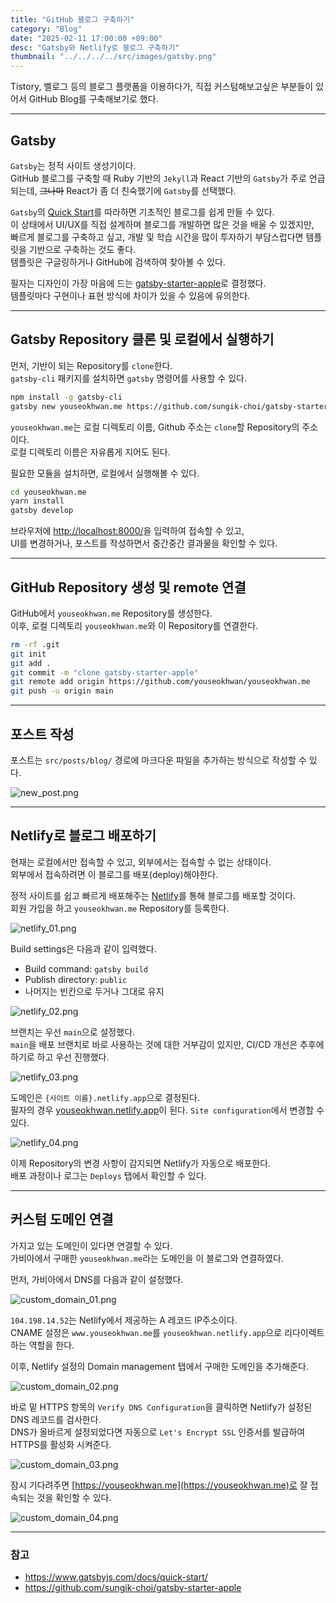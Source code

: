 ```yaml
---
title: "GitHub 블로그 구축하기"
category: "Blog"
date: "2025-02-11 17:00:00 +09:00"
desc: "Gatsby와 Netlify로 블로그 구축하기"
thumbnail: "../../../../src/images/gatsby.png"
---
```


Tistory, 벨로그 등의 블로그 플랫폼을 이용하다가, 직접 커스텀해보고싶은 부분들이 있어서 GitHub Blog를 구축해보기로 했다.

---

## Gatsby

`Gatsby`는 정적 사이트 생성기이다.<br>
GitHub 블로그를 구축할 때 Ruby 기반의 `Jekyll`과 React 기반의 `Gatsby`가 주로 언급되는데,
~~그나마~~ React가 좀 더 친숙했기에 `Gatsby`를 선택했다.

`Gatsby`의 [Quick Start](https://www.gatsbyjs.com/docs/quick-start/)를 따라하면 기초적인 블로그를 쉽게 만들 수 있다.<br>
이 상태에서 UI/UX를 직접 설계하며 블로그를 개발하면 많은 것을 배울 수 있겠지만,<br>
빠르게 블로그를 구축하고 싶고, 개발 및 학습 시간을 많이 투자하기 부담스럽다면 템플릿을 기반으로 구축하는 것도 좋다.<br>
템플릿은 구글링하거나 GitHub에 검색하여 찾아볼 수 있다.

필자는 디자인이 가장 마음에 드는 [gatsby-starter-apple](https://github.com/sungik-choi/gatsby-starter-apple)로 결정했다.<br>
템플릿마다 구현이나 표현 방식에 차이가 있을 수 있음에 유의한다.

---

## Gatsby Repository 클론 및 로컬에서 실행하기

먼저, 기반이 되는 Repository를 `clone`한다.<br>
`gatsby-cli` 패키지를 설치하면 `gatsby` 명령어를 사용할 수 있다.

```bash
npm install -g gatsby-cli
gatsby new youseokhwan.me https://github.com/sungik-choi/gatsby-starter-apple
```

`youseokhwan.me`는 로컬 디렉토리 이름, Github 주소는 `clone`할 Repository의 주소이다.<br>
로컬 디렉토리 이름은 자유롭게 지어도 된다.<br>

필요한 모듈을 설치하면, 로컬에서 실행해볼 수 있다.

```bash
cd youseokhwan.me
yarn install
gatsby develop
```

브라우저에 [http://localhost:8000/](http://localhost:8000/)을 입력하여 접속할 수 있고,<br>
UI를 변경하거나, 포스트를 작성하면서 중간중간 결과물을 확인할 수 있다.

---

## GitHub Repository 생성 및 remote 연결

GitHub에서 `youseokhwan.me` Repository를 생성한다.<br>
이후, 로컬 디렉토리 `youseokhwan.me`와 이 Repository를 연결한다.

```bash
rm -rf .git
git init
git add .
git commit -m "clone gatsby-starter-apple"
git remote add origin https://github.com/youseokhwan/youseokhwan.me
git push -u origin main
```

---

## 포스트 작성

포스트는 `src/posts/blog/` 경로에 마크다운 파일을 추가하는 방식으로 작성할 수 있다.

![new_post.png](new_post.png)

---

## Netlify로 블로그 배포하기

현재는 로컬에서만 접속할 수 있고, 외부에서는 접속할 수 없는 상태이다.<br>
외부에서 접속하려면 이 블로그를 배포(deploy)해야한다.

정적 사이트를 쉽고 빠르게 배포해주는 [Netlify](https://www.netlify.com/)를 통해 블로그를 배포할 것이다.<br>
회원 가입을 하고 `youseokhwan.me` Repository를 등록한다.

![netlify_01.png](netlify_01.png)

Build settings은 다음과 같이 입력했다.

- Build command: `gatsby build`
- Publish directory: `public`
- 나머지는 빈칸으로 두거나 그대로 유지

![netlify_02.png](netlify_02.png)

브랜치는 우선 `main`으로 설정했다.<br>
`main`을 배포 브랜치로 바로 사용하는 것에 대한 거부감이 있지만, CI/CD 개선은 추후에 하기로 하고 우선 진행했다.

![netlify_03.png](netlify_03.png)

도메인은 `{사이트 이름}.netlify.app`으로 결정된다.<br>
필자의 경우 [youseokhwan.netlify.app](https://youseokhwan.netlify.app)이 된다.
`Site configuration`에서 변경할 수 있다.

![netlify_04.png](netlify_04.png)

이제 Repository의 변경 사항이 감지되면 Netlify가 자동으로 배포한다.<br>
배포 과정이나 로그는 `Deploys` 탭에서 확인할 수 있다.

---

## 커스텀 도메인 연결

가지고 있는 도메인이 있다면 연결할 수 있다.<br>
가비아에서 구매한 `youseokhwan.me`라는 도메인을 이 블로그와 연결하였다.

먼저, 가비아에서 DNS를 다음과 같이 설정했다.

![custom_domain_01.png](custom_domain_01.png)

`104.198.14.52`는 Netlify에서 제공하는 A 레코드 IP주소이다.<br>
CNAME 설정은 `www.youseokhwan.me`를 `youseokhwan.netlify.app`으로 리다이렉트하는 역할을 한다.

이후, Netlify 설정의 Domain management 탭에서 구매한 도메인을 추가해준다.

![custom_domain_02.png](custom_domain_02.png)

바로 밑 HTTPS 항목의 `Verify DNS Configuration`을 클릭하면 Netlify가 설정된 DNS 레코드를 검사한다.<br>
DNS가 올바르게 설정되었다면 자동으로 `Let's Encrypt SSL` 인증서를 발급하여 HTTPS를 활성화 시켜준다.

![custom_domain_03.png](custom_domain_03.png)

잠시 기다려주면 [https://youseokhwan.me](https://youseokhwan.me)로 잘 접속되는 것을 확인할 수 있다.

![custom_domain_04.png](custom_domain_04.png)

---

### 참고

- https://www.gatsbyjs.com/docs/quick-start/
- https://github.com/sungik-choi/gatsby-starter-apple
